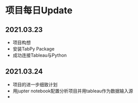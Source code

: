# 项目每日Update

## 2021.03.23

- 项目构想
- 安装TabPy Package
- 成功连接Tableau与Python

## 2021.03.24

- 项目的进一步细致计划
- 用jupter notebook配置分析项目并用tableau作为数据输入源
-
